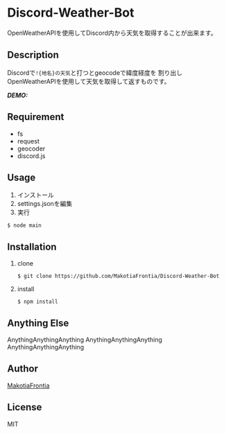 # Discord-Weather-Bot

OpenWeatherAPIを使用してDiscord内から天気を取得することが出来ます。

## Description

Discordで`!{地名}の天気`と打つとgeocodeで緯度経度を
割り出しOpenWeatherAPIを使用して天気を取得して返すものです。

***DEMO:***


## Requirement

- fs
- request
- geocoder
- discord.js

## Usage

1. インストール
2. settings.jsonを編集
3. 実行
```
$ node main
```

## Installation

1. clone
	```
	$ git clone https://github.com/MakotiaFrontia/Discord-Weather-Bot
	```

1. install
	```
	$ npm install
	```

## Anything Else

AnythingAnythingAnything
AnythingAnythingAnything
AnythingAnythingAnything

## Author

[MakotiaFrontia](https://github.com/MakotiaFrontia)

## License

MIT
